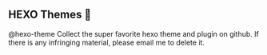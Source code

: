 ## HEXO Themes 👋

@hexo-theme
Collect the super favorite hexo theme and plugin on github. If there is any infringing material, please email me to delete it.
